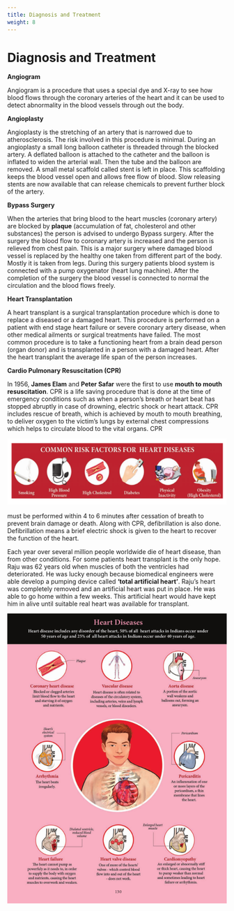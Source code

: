 ```yaml
---
title: Diagnosis and Treatment
weight: 8
---
```


# Diagnosis and Treatment


**Angiogram** 

Angiogram is a procedure that uses a special dye and X-ray to see how blood flows through the coronary arteries of the heart and it can be used to detect abnormality in the blood vessels through out the body.

**Angioplasty** 

Angioplasty is the stretching of an artery that is narrowed due to atherosclerosis. The risk involved in this procedure is minimal. During an angioplasty a small long balloon catheter is threaded through the blocked artery. A deflated balloon is attached to the catheter and the balloon is inflated to widen the arterial wall. Then the tube and the balloon are removed. A small metal scaffold called stent is left in place. This scaffolding keeps the blood vessel open and allows free flow of blood. Slow releasing stents are now available that can release chemicals to prevent further block of the artery.

**Bypass Surgery**

When the arteries that bring blood to the heart muscles (coronary artery) are blocked by **plaque** (accumulation of fat, cholesterol and other substances) the person is advised to undergo Bypass surgery. After the surgery the blood flow to coronary artery is increased and the person is relieved from chest pain. This is a major surgery where damaged blood vessel is replaced by the healthy one taken from different part of the body. Mostly it is taken from legs. During this surgery patients blood system is connected with a pump oxygenator (heart lung machine). After the completion of the surgery the blood vessel is connected to normal the circulation and the blood flows freely.

**Heart Transplantation** 

A heart transplant is a surgical transplantation procedure which is done to replace a diseased or a damaged heart. This procedure is performed on a patient with end stage heart failure or severe coronary artery disease, when other medical ailments or surgical treatments have failed. The most common procedure is to take a functioning heart from a brain dead person (organ donor) and is transplanted in a person with a damaged heart. After the heart transplant the average life span of the person increases.

**Cardio Pulmonary Resuscitation (CPR)** 

In 1956, **James Elam** and **Peter Safar** were the first to use **mouth to mouth resuscitation**. CPR is a life saving procedure that is done at the time of emergency conditions such as when a person’s breath or heart beat has stopped abruptly in case of drowning, electric shock or heart attack. CPR includes rescue of breath, which is achieved by mouth to mouth breathing, to deliver oxygen to the victim’s lungs by external chest compressions which helps to circulate blood to the vital organs. CPR  

![](/content.en/body-fluids-and-circulation/7.12.png)


must be performed within 4 to 6 minutes after cessation of breath to prevent brain damage or death. Along with CPR, defibrillation is also done. Defibrillation means a brief electric shock is given to the heart to recover the function of the heart.

Each year over several million people worldwide die of heart disease, than from other conditions. For some patients heart transplant is the only hope. Raju was 62 years old when muscles of both the ventricles had deteriorated. He was lucky enough because biomedical engineers were able develop a pumping device called **‘total artificial heart’**. Raju’s heart was completely removed and an artificial heart was put in place. He was able to go home within a few weeks. This artificial heart would have kept him in alive until suitable real heart was available for transplant.


![](/content.en/body-fluids-and-circulation/7.13.png)